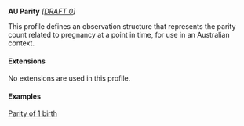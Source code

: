 **AU Parity** *[[DRAFT 0](guidance.html)]*

This profile defines an observation structure that represents the parity count related to pregnancy at a point in time, for use in an Australian context.


#### Extensions
No extensions are used in this profile.


#### Examples

[Parity of 1 birth](Observation-parity-example0.html)
